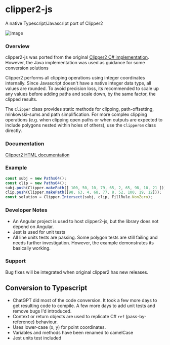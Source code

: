 # clipper2-js
A native Typescript/Javascript port of Clipper2

![image](https://github.com/IRobot1/clipper2-ts/assets/25032599/d7d372fe-d680-46c3-bc98-01a057e92b2a)


### Overview

clipper2-js was ported from the original [Clipper2 C# implementation](https://github.com/AngusJohnson/Clipper2).  However, the Java implementation was used as guidance for some conversion solutions

Clipper2 performs all clipping operations using integer coordinates internally.  Since Javascript doesn't have a native integer data type, all values are rounded. To avoid precision loss, its recommended to scale up any values before adding paths and scale down, by the same factor, the clipped results.

The `Clipper` class provides static methods for clipping, path-offsetting, minkowski-sums and path simplification.
For more complex clipping operations (e.g. when clipping open paths or when outputs are expected to include polygons nested within holes of others), use the `Clipper64` class directly.

### Documentation

[Clipper2 HTML documentation](http://www.angusj.com/clipper2/Docs/Overview.htm)

### Example

```ts
const subj = new Paths64();
const clip = new Paths64();
subj.push(Clipper.makePath([ 100, 50, 10, 79, 65, 2, 65, 98, 10, 21 ]));
clip.push(Clipper.makePath([98, 63, 4, 68, 77, 8, 52, 100, 19, 12]));
const solution = Clipper.Intersect(subj, clip, FillRule.NonZero);
```

### Developer Notes
* An Angular project is used to host clipper2-js, but the library does not depend on Angular.
* Jest is used for unit tests
* All line units tests are passing.  Some polygon tests are still failing and needs further investigation. However, the example demonstrates its basically working.

### Support
Bug fixes will be integrated when original clipper2 has new releases.

## Conversion to Typescript
* ChatGPT did most of the code conversion.  It took a few more days to get resulting code to compile. A few more days to add unit tests and remove bugs I'd introduced.
* Context or return objects are used to replicate C# `ref` (pass-by-reference) behaviour.
* Uses lower-case (x, y) for point coordinates.
* Variables and methods have been renamed to camelCase
* Jest units test included

